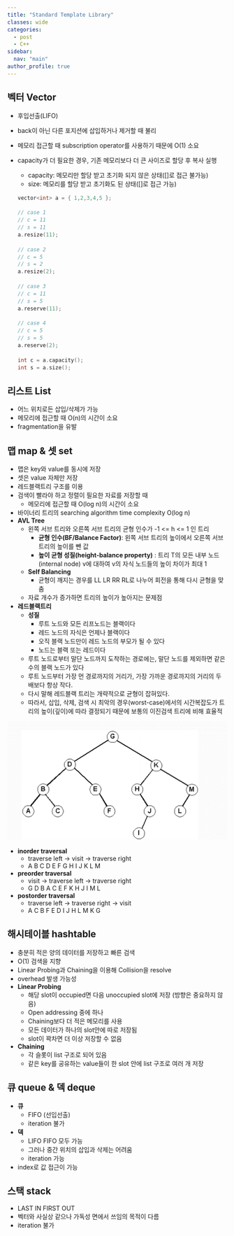 ```yaml
---
title: "Standard Template Library"
classes: wide
categories: 
  - post
  - C++
sidebar:
  nav: "main"
author_profile: true
---
```


## 벡터 Vector
* 후입선출(LIFO)
* back이 아닌 다른 포지션에 삽입하거나 제거할 때 불리
* 메모리 접근할 때 subscription operator를 사용하기 때문에 O(1) 소요
* capacity가 더 필요한 경우, 기존 메모리보다 더 큰 사이즈로 할당 후 복사 실행
  * capacity: 메모리만 할당 받고 초기화 되지 않은 상태([]로 접근 불가능)
  * size: 메모리를 할당 받고 초기화도 된 상태([]로 접근 가능)

  ```c++
  vector<int> a = { 1,2,3,4,5 };

  // case 1
  // c = 11
  // s = 11
  a.resize(11);

  // case 2
  // c = 5
  // s = 2
  a.resize(2);

  // case 3
  // c = 11
  // s = 5
  a.reserve(11);

  // case 4
  // c = 5
  // s = 5
  a.reserve(2);

  int c = a.capacity();
  int s = a.size();

  ```

## 리스트 List
* 어느 위치로든 삽입/삭제가 가능
* 메모리에 접근할 때 O(n)의 시간이 소요
* fragmentation을 유발

## 맵 map & 셋 set
* 맵은 key와 value를 동시에 저장
* 셋은 value 자체만 저장
* 레드블랙트리 구조를 이용
* 검색이 빨라야 하고 정렬이 필요한 자료를 저장할 때
  * 메모리에 접근할 때 O(log n)의 시간이 소요
* 바이너리 트리의 searching algorithm time complexity O(log n)
* **AVL Tree**
  * 왼쪽 서브 트리와 오른쪽 서브 트리의 균형 인수가 -1 <= h <= 1 인 트리
    * **균형 인수(BF/Balance Factor)**: 왼쪽 서브 트리의 높이에서 오른쪽 서브 트리의 높이를 뺀 값
    * **높이 균형 성질(height-balance property)** : 트리 T의 모든 내부 노드(internal node) v에 대하여 v의 자식 노드들의 높이 차이가 최대 1
  * **Self Balancing**
    * 균형이 깨지는 경우를 LL LR RR RL로 나누어 회전을 통해 다시 균형을 맞춤
  * 자료 개수가 증가하면 트리의 높이가 높아지는 문제점
* **레드블랙트리**
  * **성질**
    * 루트 노드와 모든 리프노드는 블랙이다
    * 레드 노드의 자식은 언제나 블랙이다
    * 오직 블랙 노드만이 레드 노드의 부모가 될 수 있다
    * 노드는 블랙 또는 레드이다
  * 루트 노드로부터 말단 노드까지 도착하는 경로에는, 말단 노드를 제외하면 같은 수의 블랙 노드가 있다
  * 루트 노드부터 가장 먼 경로까지의 거리가, 가장 가까운 경로까지의 거리의 두 배보다 항상 작다. 
  * 다시 말해 레드블랙 트리는 개략적으로 균형이 잡혀있다. 
  * 따라서, 삽입, 삭제, 검색 시 최악의 경우(worst-case)에서의 시간복잡도가 트리의 높이(깊이)에 따라 결정되기 때문에 보통의 이진검색 트리에 비해 효율적 

![post_thumbnail](/assets/images/tree.png)
* **inorder traversal** 
  * traverse left → visit → traverse right
  * A B C D E F G H I J K L M
* **preorder traversal**
  * visit → traverse left → traverse right
  * G D B A C E F K H J I M L
* **postorder traversal**
  * traverse left → traverse right → visit
  * A C B F E D I J H L M K G

## 해시테이블 hashtable
* 충분히 적은 양의 데이터를 저장하고 빠른 검색
* O(1) 검색을 지향
* Linear Probing과 Chaining을 이용해 Collision을 resolve
* overhead 발생 가능성
* **Linear Probing**
  * 해당 slot이 occupied면 다음 unoccupied slot에 저장 (방향은 중요하지 않음)
  * Open addressing 중에 하나
  * Chaining보다 더 적은 메모리를 사용
  * 모든 데이터가 하나의 slot안에 따로 저장됨
  * slot이 꽉차면 더 이상 저장할 수 없음
* **Chaining**
  * 각 슬롯이 list 구조로 되어 있음
  * 같은 key를 공유하는 value들이 한 slot 안에 list 구조로 여러 개 저장

## 큐 queue & 덱 deque
* **큐**
  * FIFO (선입선출)
  * iteration 불가
* **덱**
  * LIFO FIFO 모두 가능
  * 그러나 중간 위치의 삽입과 삭제는 어려움
  * iteration 가능
* index로 값 접근이 가능

## 스택 stack
* LAST IN FIRST OUT
* 벡터와 사실상 같으나 가독성 면에서 쓰임의 목적이 다름
* iteration 불가
